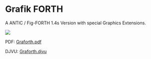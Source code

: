 # Grafik FORTH  
  
A ANTIC / Fig-FORTH 1.4s Version with special Graphics Extensions.  
  
![](attachments/graforth.png)  
  
PDF: [Graforth.pdf](attachments/Graforth.pdf)  
  
DJVU: [Graforth.djvu](attachments/Graforth.djvu)  
  
  
  
  
  
